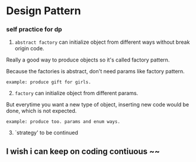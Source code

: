 # Design Pattern

### self practice for dp
1. `abstract factory` can initialize object from different ways without break origin code. 

  Really a good way to produce objects so it's called factory pattern.
  
  Because the factories is abstract, don't need params like factory pattern.
  
  ~~~
example: produce gift for girls.
~~~

2. `factory` can initialize object from different params.

  But everytime you want a new type of object, inserting new code would be done, which is not expected.
  
  ~~~
  example: produce too. params and enum ways.
  ~~~

3. `strategy' to be continued

## I wish i can keep on coding contiuous ~~

